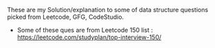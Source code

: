 
These are my Solution/explanation to some of data structure questions picked from Leetcode, GFG, CodeStudio.

- Some of these ques are from Leetcode 150 list : https://leetcode.com/studyplan/top-interview-150/
